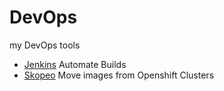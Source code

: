 # DevOps

my DevOps tools

* [Jenkins](./Jenkins/README.md) Automate Builds
* [Skopeo](./Skopeo/README.md) Move images from Openshift Clusters